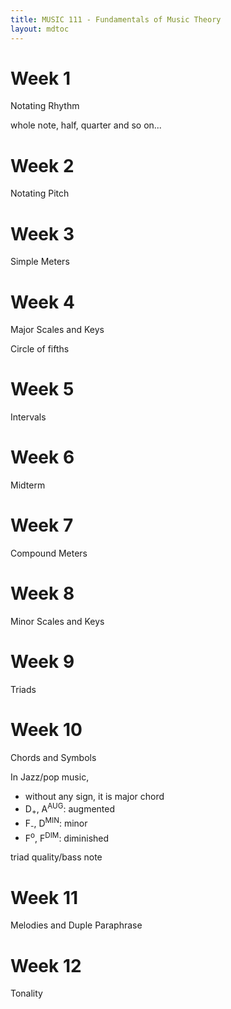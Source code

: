 ```yaml
---
title: MUSIC 111 - Fundamentals of Music Theory
layout: mdtoc
---
```

# Week 1
Notating Rhythm

whole note, half, quarter and so on...
# Week 2
Notating Pitch

# Week 3
Simple Meters

# Week 4
Major Scales and Keys

Circle of fifths

# Week 5
Intervals

# Week 6
Midterm

# Week 7
Compound Meters

# Week 8
Minor Scales and Keys

# Week 9
Triads

# Week 10
Chords and Symbols

In Jazz/pop music,
- without any sign, it is major chord
- D<sub>+</sub>, A<sup>AUG</sup>: augmented
- F<sub>-</sub>, D<sup>MIN</sup>: minor
- F<sup>o</sup>, F<sup>DIM</sup>: diminished

triad quality/bass note

# Week 11 
Melodies and Duple Paraphrase

# Week 12
Tonality
